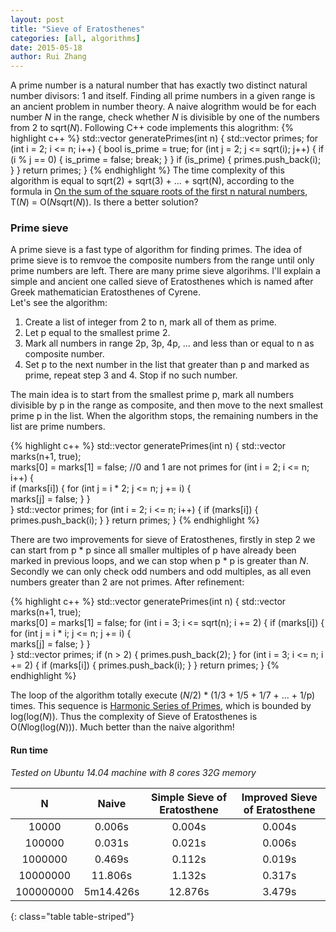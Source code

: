 ```yaml
---
layout: post
title: "Sieve of Eratosthenes"
categories: [all, algorithms]
date: 2015-05-18
author: Rui Zhang
---
```


A prime number is a natural number that has exactly two distinct natural number divisors: 1 and itself. Finding all prime numbers in a given range is an ancient problem in number theory. A naive alogrithm would be for each number *N* in the range, check whether *N* is divisible by one of the numbers from 2 to sqrt(*N*). Following C++ code implements this alogrithm:
{% highlight c++ %}
std::vector<int> generatePrimes(int n) {
    std::vector<int> primes;
    for (int i = 2; i <= n; i++) {
        bool is_prime = true;
        for (int j = 2; j <= sqrt(i); j++) {
            if (i % j == 0) {
                is_prime = false;
                break;
            }
        }
        if (is_prime) {
            primes.push_back(i);
        }
    }
    return primes;
}
{% endhighlight %}
The time complexity of this algorithm is equal to sqrt(2) + sqrt(3) + ... + sqrt(N), according to the formula in [On the sum of the square roots of the first n natural numbers](http://ramanujan.sirinudi.org/Volumes/published/ram09.pdf), T(*N*) = O(*N*sqrt(*N*)). Is there a better solution?

### Prime sieve
A prime sieve is a fast type of algorithm for finding primes. The idea of prime sieve is to remvoe the composite numbers from the range until only prime numbers are left. There are many prime sieve algorihms. I'll explain a simple and ancient one called sieve of Eratosthenes which is named after Greek mathematician Eratosthenes of Cyrene.  
Let's see the algorithm:  
1. Create a list of integer from 2 to n, mark all of them as prime.  
2. Let p equal to the smallest prime 2.  
3. Mark all numbers in range 2p, 3p, 4p, ... and less than or equal to n as composite number.  
4. Set p to the next number in the list that greater than p and marked as prime, repeat step 3 and 4. Stop if no such number.  

The main idea is to start from the smallest prime p, mark all numbers divisible by p in the range as composite, and then move to the next smallest prime p in the list. When the algorithm stops, the remaining numbers in the list are prime numbers.

{% highlight c++ %}
std::vector<int> generatePrimes(int n) {
    std::vector<bool> marks(n+1, true);     
    marks[0] = marks[1] = false; //0 and 1 are not primes
    for (int i = 2; i <= n; i++) {        
        if (marks[i]) {
            for (int j = i * 2; j <= n; j += i) {                
                marks[j] = false;
            }
        }    
    }
    std::vector<int> primes;
    for (int i = 2; i <= n; i++) {
        if (marks[i]) {
            primes.push_back(i);
        }
    }
    return primes;
}
{% endhighlight %}

There are two improvements for sieve of Eratosthenes, firstly in step 2 we can start from p * p since all smaller multiples of p have already been marked in previous loops, and we can stop when p * p is greater than *N*. Secondly we can only check odd numbers and odd multiples, as all even numbers greater than 2 are not primes.
After refinement:

{% highlight c++ %}
std::vector<int> generatePrimes(int n) {
    std::vector<bool> marks(n+1, true);     
    marks[0] = marks[1] = false; 
    for (int i = 3; i <= sqrt(n); i += 2) { 
        if (marks[i]) {
            for (int j = i * i; j <= n; j += i) {                
                marks[j] = false;
            }
        }    
    }
    std::vector<int> primes;
    if (n > 2) {
        primes.push_back(2);
    }
    for (int i = 3; i <= n; i += 2) {
        if (marks[i]) {
            primes.push_back(i);
        }
    }
    return primes;
}
{% endhighlight %}

The loop of the algorithm totally execute (*N*/2) * (1/3 + 1/5 + 1/7 + ... + 1/p) times. This sequence is [Harmonic Series of Primes](http://mathworld.wolfram.com/HarmonicSeriesofPrimes.html), which is bounded by log(log(*N*)). Thus the complexity of Sieve of Eratosthenes is O(*N*log(log(*N*))). Much better than the naive algorithm!

#### Run time 
*Tested on Ubuntu 14.04 machine with 8 cores 32G memory*  

|N | Naive|Simple Sieve of Eratosthene|Improved Sieve of Eratosthene|
|:---:|:------:|:---:|:---:|
|10000    |0.006s|0.004s|0.004s|
|100000   |0.031s|0.021s|0.006s|
|1000000  |0.469s|0.112s|0.019s|
|10000000 |11.806s|1.132s|0.317s|
|100000000|5m14.426s|12.876s|3.479s|
{: class="table table-striped"}
